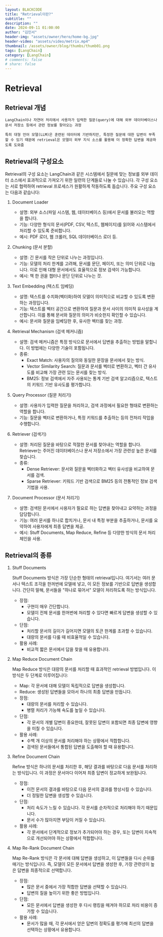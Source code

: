 ```yaml
---
layout: BLACKCODE
title: "Retrieval이란?"
subtitle: ""
description: ""
date: 2024-09-11 01:00:00
author: "김민서"
header-img: "assets/owner/hero/home-bg.jpg"
header-video: "assets/video/metrix.mp4"
thumbnail: /assets/owner/blog/thumbs/thumb01.png
tags: [LangChain]
category: [LangChain]
# comments: false
# share: false
---
```


# Retrieval
## Retrieval 개념
    LangChain이나 자연어 처리에서 사용자가 입력한 질문(query)에 대해 외부 데이터베이스나 문서 저장소 등에서 관련 정보를 찾아오는 과정

    특히 대형 언어 모델(LLM)은 훈련된 데이터에 기반하지만, 특정한 질문에 대한 답변이 부족할 수 있기 때문에 retrieval은 모델이 외부 지식 소스를 활용해 더 정확한 답변을 제공하도록 도와줌

## Retrieval의 구성요소
Retrieval의 구성 요소는 LangChain과 같은 시스템에서 질문에 맞는 정보를 외부 데이터 소스에서 효과적으로 가져오기 위한 일련의 단계들로 나눌 수 있습니다. 각 구성 요소는 서로 협력하여 retrieval 프로세스가 원활하게 작동하도록 돕습니다. 주요 구성 요소는 다음과 같습니다:

1. Document Loader
    - 설명: 외부 소스(파일 시스템, 웹, 데이터베이스 등)에서 문서를 불러오는 역할을 합니다.
    - 기능: 다양한 형식의 문서(PDF, CSV, 텍스트, 웹페이지)를 읽어와 시스템에서 처리할 수 있도록 준비합니다.
    - 예시: PDF 로더, 웹 크롤러, SQL 데이터베이스 로더 등.

2. Chunking (문서 분할)
    - 설명: 긴 문서를 작은 단위로 나누는 과정입니다.
    - 기능: 모델의 처리 한계를 고려해, 문서를 문단, 페이지, 또는 의미 단위로 나눕니다. 이로 인해 대형 문서에서도 효율적으로 정보 검색이 가능합니다.
    - 예시: 책 한 권을 챕터나 문단 단위로 나누는 것.

3. Text Embedding (텍스트 임베딩)
    - 설명: 텍스트를 수치화(벡터화)하여 모델이 의미적으로 비교할 수 있도록 변환하는 과정입니다.
    - 기능: 텍스트를 벡터 공간으로 변환하여 질문과 문서 사이의 의미적 유사성을 계산합니다. 이를 통해 문서와 질문의 의미가 비슷한지 확인할 수 있습니다.
    - 예시: 문서와 질문을 임베딩한 후, 유사한 벡터를 찾는 과정.

4. Retrieval Mechanism (검색 메커니즘)
    - 설명: 검색 메커니즘은 특정 방식으로 문서에서 답변을 추출하는 방법을 말합니다. 이 방법에는 다양한 기술이 포함됩니다.
    - 종류:
        - Exact Match: 사용자의 질의와 동일한 문장을 문서에서 찾는 방식.
        - Vector Similarity Search: 질문과 문서를 벡터로 변환하고, 벡터 간 유사도를 비교해 가장 관련 있는 문서를 찾는 방식.
        - BM25: 정보 검색에서 자주 사용되는 통계 기반 검색 알고리즘으로, 텍스트의 키워드 기반 유사도를 평가합니다.

5. Query Processor (질문 처리기)
    - 설명: 사용자가 입력한 질문을 처리하고, 검색 과정에서 필요한 형태로 변환하는 역할을 합니다.
    - 기능: 질문을 벡터로 변환하거나, 특정 키워드를 추출하는 등의 전처리 작업을 수행합니다.

6. Retriever (검색기)
   - 설명: 처리된 질문을 바탕으로 적절한 문서를 찾아내는 역할을 합니다. Retriever는 주어진 데이터베이스나 문서 저장소에서 가장 관련성 높은 문서를 찾습니다.
   - 종류:
       - Dense Retriever: 문서와 질문을 벡터화하고 벡터 유사성을 비교하여 문서를 검색.
       - Sparse Retriever: 키워드 기반 검색으로 BM25 등의 전통적인 정보 검색 기법을 사용.

7. Document Processor (문서 처리기)
    - 설명: 검색된 문서에서 사용자가 필요로 하는 답변을 찾아내고 요약하는 과정을 담당합니다.
    - 기능: 여러 문서를 하나로 합치거나, 문서 내 특정 부분을 추출하거나, 문서를 요약하여 사용자에게 최종 답변을 제공.
    - 예시: Stuff Documents, Map Reduce, Refine 등 다양한 방식의 문서 처리 체인을 사용.

## Retrieval의 종류
1. Stuff Documents

    Stuff Documents 방식은 가장 단순한 형태의 retrieval입니다. 여기서는 여러 문서나 텍스트 조각을 한꺼번에 모델에 넣고, 이 모든 정보를 기반으로 답변을 생성합니다. 간단히 말해, 문서들을 "하나로 묶어서" 모델이 처리하도록 하는 방식입니다.

    - 장점:
        - 구현이 매우 간단합니다.
        - 모델이 전체 문서를 한꺼번에 처리할 수 있다면 빠르게 답변을 생성할 수 있습니다.
    - 단점:
        - 처리할 문서의 길이가 길어지면 모델의 토큰 한계를 초과할 수 있습니다.
        - 대량의 문서를 다룰 때 비효율적일 수 있습니다.
    - 활용 사례:
        - 비교적 짧은 문서에서 답을 찾을 때 유용합니다.

2. Map Reduce Document Chain

    Map Reduce 방식은 대량의 문서를 처리할 때 효과적인 retrieval 방법입니다. 이 방식은 두 단계로 이루어집니다:

    - Map: 각 문서에 대해 모델이 독립적으로 답변을 생성합니다.
    - Reduce: 생성된 답변들을 모아서 하나의 최종 답변을 만듭니다.
    - 장점:
        - 대량의 문서를 처리할 수 있습니다.
        - 병렬 처리가 가능해 속도를 높일 수 있습니다.
    - 단점:
        - 각 문서의 개별 답변이 중요한데, 잘못된 답변이 포함되면 최종 답변에 영향을 미칠 수 있습니다.
    - 활용 사례:
        - 수백 개 이상의 문서를 처리해야 하는 상황에서 적합합니다.
        - 검색된 문서들에서 통합된 답변을 도출해야 할 때 유용합니다.

3. Refine Document Chain

    Refine 방식은 하나의 문서를 처리한 후, 해당 결과를 바탕으로 다음 문서를 처리하는 방식입니다. 이 과정은 문서마다 이어져 최종 답변이 정교하게 보완됩니다.

    - 장점:
        - 이전 문서의 결과를 바탕으로 다음 문서의 결과를 향상시킬 수 있습니다.
        - 더 정밀한 답변을 생성할 수 있습니다.
    - 단점:
        - 처리 속도가 느릴 수 있습니다. 각 문서를 순차적으로 처리해야 하기 때문입니다.
        - 문서 수가 많아지면 부담이 커질 수 있습니다.
    - 활용 사례:
        - 각 문서에서 단계적으로 정보가 추가되어야 하는 경우, 또는 답변이 지속적으로 개선되어야 하는 상황에서 적합합니다.

4. Map Re-Rank Document Chain

    Map Re-Rank 방식은 각 문서에 대해 답변을 생성하고, 이 답변들을 다시 순위를 매기는 방식입니다. 
    즉, 모델이 모든 문서에서 답변을 생성한 후, 가장 관련성이 높은 답변을 최종적으로 선택합니다.

    - 장점:
        - 많은 문서 중에서 가장 적합한 답변을 선택할 수 있습니다.
        - 답변의 질을 높이기 위한 좋은 방법입니다.
    - 단점:
        - 모든 문서에서 답변을 생성한 후 다시 랭킹을 매겨야 하므로 처리 비용이 증가할 수 있습니다.
    - 활용 사례:
        - 문서가 많을 때, 각 문서에서 얻은 답변의 정확도를 평가해 최선의 답변을 선택하는 상황에서 유용합니다.